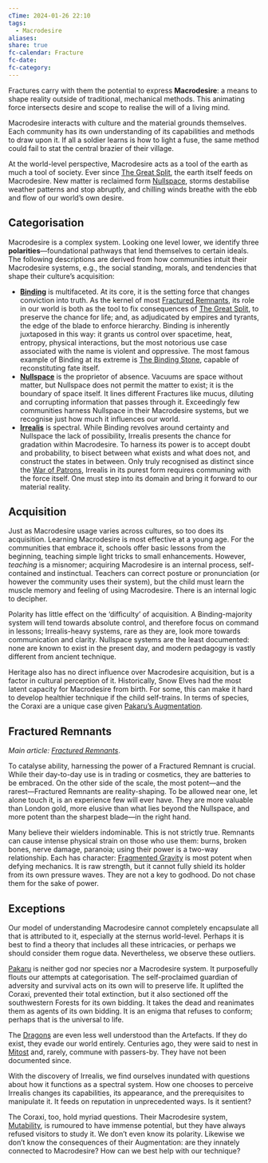 ```yaml
---
cTime: 2024-01-26 22:10
tags:
  - Macrodesire
aliases: 
share: true
fc-calendar: Fracture
fc-date: 
fc-category: 
---
```


Fractures carry with them the potential to express **Macrodesire**: a means to shape reality outside of traditional, mechanical methods. This animating force intersects desire and scope to realise the will of a living mind. 

Macrodesire interacts with culture and the material grounds themselves. Each community has its own understanding of its capabilities and methods to draw upon it. If all a soldier learns is how to light a fuse, the same method could fail to stat the central brazier of their village. 

At the world-level perspective, Macrodesire acts as a tool of the earth as much a tool of society. Ever since [The Great Split](The%20Great%20Split.md), the earth itself feeds on Macrodesire. New matter is reclaimed form [Nullspace](Nullspace.md), storms destabilise weather patterns and stop abruptly, and chilling winds breathe with the ebb and flow of our world’s own desire.

## Categorisation

Macrodesire is a complex system. Looking one level lower, we identify three **polarities**—foundational pathways that lend themselves to certain ideals. The following descriptions are derived from how communities intuit their Macrodesire systems, e.g., the social standing, morals, and tendencies that shape their culture’s acquisition:

- **[Binding](Binding.md)** is multifaceted. At its core, it is the setting force that changes conviction into truth. As the kernel of most [Fractured Remnants](Macrodesire.md#Fractured%20Remnants), its role in our world is both as the tool to fix consequences of [The Great Split](The%20Great%20Split.md), to preserve the chance for life; and, as adjudicated by empires and tyrants, the edge of the blade to enforce hierarchy. Binding is inherently juxtaposed in this way: it grants us control over spacetime, heat, entropy, physical interactions, but the most notorious use case associated with the name is violent and oppressive. The most famous example of Binding at its extreme is [The Binding Stone](The%20Binding%20Stone.md), capable of reconstituting fate itself.
- **[Nullspace](Nullspace.md)** is the proprietor of absence. Vacuums are space without matter, but Nullspace does not permit the matter to exist; it is the boundary of space itself. It lines different Fractures like mucus, diluting and corrupting information that passes through it. Exceedingly few communities harness Nullspace in their Macrodesire systems, but we recognise just how much it influences our world.
- **[Irrealis](Irrealis.md)** is spectral. While Binding revolves around certainty and Nullspace the lack of possibility, Irrealis presents the chance for gradation within Macrodesire. To harness its power is to accept doubt and probability, to bisect between what exists and what does not, and construct the states in between. Only truly recognised as distinct since the [War of Patrons](War%20of%20Patrons.md), Irrealis in its purest form requires communing with the force itself. One must step into its domain and bring it forward to our material reality.

## Acquisition

Just as Macrodesire usage varies across cultures, so too does its acquisition. Learning Macrodesire is most effective at a young age. For the communities that embrace it, schools offer basic lessons from the beginning, teaching simple light tricks to small enhancements. However, *teaching* is a misnomer; acquiring Macrodesire is an internal process, self-contained and instinctual. Teachers can correct posture or pronunciation (or however the community uses their system), but the child must learn the muscle memory and feeling of using Macrodesire. There is an internal logic to decipher.

Polarity has little effect on the ‘difficulty’ of acquisition. A Binding-majority system will tend towards absolute control, and therefore focus on command in lessons; Irrealis-heavy systems, rare as they are, look more towards communication and clarity. Nullspace systems are the least documented: none are known to exist in the present day, and modern pedagogy is vastly different from ancient technique.

Heritage also has no direct influence over Macrodesire acquisition, but is a factor in cultural perception of it. Historically, Snow Elves had the most latent capacity for Macrodesire from birth. For some, this can make it hard to develop healthier technique if the child self-trains. In terms of species, the Coraxi are a unique case given [Pakaru’s Augmentation](Pakaru%E2%80%99s%20Augmentation.md). 

## Fractured Remnants

*Main article: [Fractured Remnants](./4.2%20Fractured%20Remnants/Fractured%20Remnants.md)*.

To catalyse ability, harnessing the power of a Fractured Remnant is crucial. While their day-to-day use is in trading or cosmetics, they are batteries to be embraced. On the other side of the scale, the most potent—and the rarest—Fractured Remnants are reality-shaping. To be allowed near one, let alone touch it, is an experience few will ever have. They are more valuable than London gold, more elusive than what lies beyond the Nullspace, and more potent than the sharpest blade—in the right hand.

Many believe their wielders indominable. This is not strictly true. Remnants can cause intense physical strain on those who use them: burns, broken bones, nerve damage, paranoia; using their power is a two-way relationship. Each has character: [Fragmented Gravity](Fragmented%20Gravity.md) is most potent when defying mechanics. It is raw strength, but it cannot fully shield its holder from its own pressure waves. They are not a key to godhood. Do not chase them for the sake of power.

## Exceptions

Our model of understanding Macrodesire cannot completely encapsulate all that is attributed to it, especially at the sternus world-level. Perhaps it is best to find a theory that includes all these intricacies, or perhaps we should consider them rogue data. Nevertheless, we observe these outliers.

[Pakaru](../3%20History%20and%20Biographies/3.2%20Notable%20People/3.2.5%20Patrons/Pakaru.md) is neither god nor species nor a Macrodesire system. It purposefully flouts our attempts at categorisation. The self-proclaimed guardian of adversity and survival acts on its own will to preserve life. It uplifted the Coraxi, prevented their total extinction, but it also sectioned off the southwestern Forests for its own bidding. It takes the dead and reanimates them as agents of its own bidding. It is an enigma that refuses to conform; perhaps that is the universal to life.

The [Dragons](Dragons.md) are even less well understood than the Artefacts. If they do exist, they evade our world entirely. Centuries ago, they were said to nest in [Mitost](Mitost.md) and, rarely, commune with passers-by. They have not been documented since.

With the discovery of Irrealis, we find ourselves inundated with questions about how it functions as a spectral system. How one chooses to perceive Irrealis changes its capabilities, its appearance, and the prerequisites to manipulate it. It feeds on reputation in unprecedented ways. Is it sentient?

The Coraxi, too, hold myriad questions. Their Macrodesire system, [Mutability](Mutability.md), is rumoured to have immense potential, but they have always refused visitors to study it. We don’t even know its polarity. Likewise we don’t know the consequences of their Augmentation: are they innately connected to Macrodesire? How can we best help with our technique?